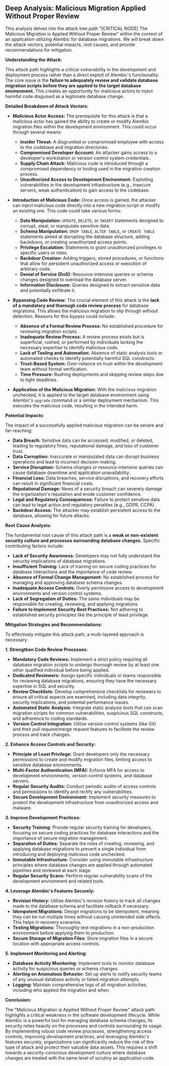 ## Deep Analysis: Malicious Migration Applied Without Proper Review

This analysis delves into the attack tree path "[CRITICAL NODE] The Malicious Migration is Applied Without Proper Review" within the context of an application utilizing Alembic for database migrations. We will break down the attack vectors, potential impacts, root causes, and provide recommendations for mitigation.

**Understanding the Attack:**

This attack path highlights a critical vulnerability in the development and deployment process rather than a direct exploit of Alembic's functionality. The core issue is the **failure to adequately review and validate database migration scripts before they are applied to the target database environment.**  This creates an opportunity for malicious actors to inject harmful code disguised as a legitimate database change.

**Detailed Breakdown of Attack Vectors:**

* **Malicious Actor Access:** The prerequisite for this attack is that a malicious actor has gained the ability to create or modify Alembic migration files within the development environment. This could occur through several means:
    * **Insider Threat:** A disgruntled or compromised employee with access to the codebase and migration directories.
    * **Compromised Developer Account:** An attacker gains access to a developer's workstation or version control system credentials.
    * **Supply Chain Attack:** Malicious code is introduced through a compromised dependency or tooling used in the migration creation process.
    * **Unauthorized Access to Development Environment:**  Exploiting vulnerabilities in the development infrastructure (e.g., insecure servers, weak authentication) to gain access to the codebase.

* **Introduction of Malicious Code:** Once access is gained, the attacker can inject malicious code directly into a new migration script or modify an existing one. This code could take various forms:
    * **Data Manipulation:**  `UPDATE`, `DELETE`, or `INSERT` statements designed to corrupt, steal, or manipulate sensitive data.
    * **Schema Manipulation:**  `DROP TABLE`, `ALTER TABLE`, or `CREATE TABLE` statements aimed at disrupting the database structure, adding backdoors, or creating unauthorized access points.
    * **Privilege Escalation:**  Statements to grant unauthorized privileges to specific users or roles.
    * **Backdoor Creation:**  Adding triggers, stored procedures, or functions that allow for persistent unauthorized access or execution of arbitrary code.
    * **Denial of Service (DoS):**  Resource-intensive queries or schema changes designed to overload the database server.
    * **Information Disclosure:**  Queries designed to extract sensitive data and potentially exfiltrate it.

* **Bypassing Code Review:** The crucial element of this attack is the **lack of a mandatory and thorough code review process** for database migrations. This allows the malicious migration to slip through without detection. Reasons for this bypass could include:
    * **Absence of a Formal Review Process:** No established procedure for reviewing migration scripts.
    * **Inadequate Review Process:**  A review process exists but is superficial, rushed, or performed by individuals lacking the necessary expertise to identify malicious code.
    * **Lack of Tooling and Automation:**  Absence of static analysis tools or automated checks to identify potentially harmful SQL constructs.
    * **Trust-Based System:**  Over-reliance on trust within the development team without formal verification.
    * **Time Pressure:**  Rushing deployments and skipping review steps due to tight deadlines.

* **Application of the Malicious Migration:**  With the malicious migration unchecked, it is applied to the target database environment using Alembic's `upgrade` command or a similar deployment mechanism. This executes the malicious code, resulting in the intended harm.

**Potential Impacts:**

The impact of a successfully applied malicious migration can be severe and far-reaching:

* **Data Breach:**  Sensitive data can be accessed, modified, or deleted, leading to regulatory fines, reputational damage, and loss of customer trust.
* **Data Corruption:**  Inaccurate or manipulated data can disrupt business operations and lead to incorrect decision-making.
* **Service Disruption:**  Schema changes or resource-intensive queries can cause database downtime and application unavailability.
* **Financial Loss:**  Data breaches, service disruptions, and recovery efforts can result in significant financial costs.
* **Reputational Damage:**  News of a security breach can severely damage the organization's reputation and erode customer confidence.
* **Legal and Regulatory Consequences:**  Failure to protect sensitive data can lead to legal action and regulatory penalties (e.g., GDPR, CCPA).
* **Backdoor Access:**  The attacker may establish persistent access to the database, allowing for future attacks.

**Root Cause Analysis:**

The fundamental root cause of this attack path is a **weak or non-existent security culture and processes surrounding database changes.**  Specific contributing factors include:

* **Lack of Security Awareness:**  Developers may not fully understand the security implications of database migrations.
* **Insufficient Training:**  Lack of training on secure coding practices for database interactions and the importance of code review.
* **Absence of Formal Change Management:**  No established process for managing and approving database schema changes.
* **Inadequate Access Controls:**  Overly permissive access to development environments and version control systems.
* **Lack of Segregation of Duties:**  The same individuals may be responsible for creating, reviewing, and applying migrations.
* **Failure to Implement Security Best Practices:**  Not adhering to established security principles like the principle of least privilege.

**Mitigation Strategies and Recommendations:**

To effectively mitigate this attack path, a multi-layered approach is necessary:

**1. Strengthen Code Review Processes:**

* **Mandatory Code Reviews:** Implement a strict policy requiring all database migration scripts to undergo thorough review by at least one other qualified individual before being applied.
* **Dedicated Reviewers:**  Assign specific individuals or teams responsible for reviewing database migrations, ensuring they have the necessary expertise in SQL and security.
* **Review Checklists:**  Develop comprehensive checklists for reviewers to ensure all critical aspects are examined, including data integrity, security implications, and potential performance issues.
* **Automated Static Analysis:** Integrate static analysis tools that can scan migration scripts for common vulnerabilities, suspicious SQL constructs, and adherence to coding standards.
* **Version Control Integration:**  Utilize version control systems (like Git) and their pull request/merge request features to facilitate the review process and track changes.

**2. Enhance Access Controls and Security:**

* **Principle of Least Privilege:**  Grant developers only the necessary permissions to create and modify migration files, limiting access to sensitive database environments.
* **Multi-Factor Authentication (MFA):**  Enforce MFA for access to development environments, version control systems, and database servers.
* **Regular Security Audits:**  Conduct periodic audits of access controls and permissions to identify and rectify any vulnerabilities.
* **Secure Development Environment:**  Implement security measures to protect the development infrastructure from unauthorized access and malware.

**3. Improve Development Practices:**

* **Security Training:**  Provide regular security training for developers, focusing on secure coding practices for database interactions and the importance of secure migration management.
* **Separation of Duties:**  Separate the roles of creating, reviewing, and applying database migrations to prevent a single individual from introducing and deploying malicious code unchecked.
* **Immutable Infrastructure:**  Consider using immutable infrastructure principles where database changes are applied through automated pipelines and reviewed at each stage.
* **Regular Security Scans:**  Perform regular vulnerability scans of the development environment and related tools.

**4. Leverage Alembic's Features Securely:**

* **Revision History:**  Utilize Alembic's revision history to track all changes made to the database schema and facilitate rollback if necessary.
* **Idempotent Migrations:**  Design migrations to be idempotent, meaning they can be run multiple times without causing unintended side effects. This helps in recovery scenarios.
* **Testing Migrations:**  Thoroughly test migrations in a non-production environment before applying them to production.
* **Secure Storage of Migration Files:**  Store migration files in a secure location with appropriate access controls.

**5. Implement Monitoring and Alerting:**

* **Database Activity Monitoring:**  Implement tools to monitor database activity for suspicious queries or schema changes.
* **Alerting on Anomalous Behavior:**  Set up alerts to notify security teams of any unusual database activity or failed migration attempts.
* **Logging:**  Maintain comprehensive logs of all migration activities, including who applied the migration and when.

**Conclusion:**

The "Malicious Migration is Applied Without Proper Review" attack path highlights a critical weakness in the software development lifecycle. While Alembic is a powerful tool for managing database schema changes, its security relies heavily on the processes and controls surrounding its usage. By implementing robust code review processes, strengthening access controls, improving development practices, and leveraging Alembic's features securely, organizations can significantly reduce the risk of this type of attack and protect their valuable data assets. This requires a shift towards a security-conscious development culture where database changes are treated with the same level of scrutiny as application code.
